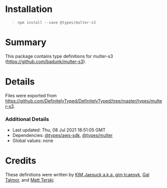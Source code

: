 # Installation
> `npm install --save @types/multer-s3`

# Summary
This package contains type definitions for multer-s3 (https://github.com/badunk/multer-s3).

# Details
Files were exported from https://github.com/DefinitelyTyped/DefinitelyTyped/tree/master/types/multer-s3.

### Additional Details
 * Last updated: Thu, 08 Jul 2021 18:51:05 GMT
 * Dependencies: [@types/aws-sdk](https://npmjs.com/package/@types/aws-sdk), [@types/multer](https://npmjs.com/package/@types/multer)
 * Global values: none

# Credits
These definitions were written by [KIM Jaesuck a.k.a. gim tcaesvk](https://github.com/tcaesvk), [Gal Talmor](https://github.com/galtalmor), and [Matt Terski](https://github.com/terski).
